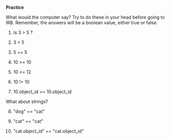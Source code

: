 
__Practice__

What would the computer say? Try to do these in your head before going to IRB. Remember, the answers will be a boolean value, either true or false.

1) Is 3 > 5 ?

2) 3 < 5

3) 5 == 5

4) 10 >= 10

5) 10 <= 12

6) 10 != 10

7) 10.object\_id == 10.object\_id

What about strings?

8) "dog" == "cat"

9) "cat" == "cat"

10) "cat.object\_id" == "cat.object\_id"

